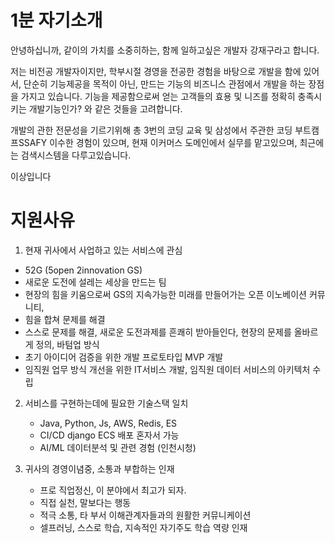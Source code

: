 # 1분 자기소개
안녕하십니까, 같이의 가치를 소중히하는, 함께 일하고싶은 개발자 강재구라고 합니다.

저는 비전공 개발자이지만, 학부시절 경영을 전공한 경험을 바탕으로 개발을 함에 있어서, 단순히 기능제공을 목적이 아닌, 만드는 기능의 비즈니스 관점에서 개발을 하는 장점을 가지고 있습니다.
기능을 제공함으로써 얻는 고객들의 효용 및 니즈를 정확히 충족시키는 개발기능인가? 와 같은 것들을 고려합니다.


개발의 관한 전문성을 기르기위해 총 3번의 코딩 교육 및 삼성에서 주관한 코딩 부트캠프SSAFY 이수한 경험이 있으며, 현재 이커머스 도메인에서 실무를 맡고있으며, 최근에는 검색시스템을 다루고있습니다.

이상입니다


# 지원사유
1. 현재 귀사에서 사업하고 있는 서비스에 관심
  - 52G (5open 2innovation GS)
  - 새로운 도전에 설레는 세상을 만드는 팀
  - 현장의 힘을 키움으로써 GS의 지속가능한 미래를 만들어가는 오픈 이노베이션 커뮤니티, 
  - 힘을 합쳐 문제를 해결
  - 스스로 문제를 해결, 새로운 도전과제를 흔쾌히 받아들인다, 현장의 문제를 올바르게 정의, 바텀업 방식
  - 초기 아이디어 검증을 위한 개발 프로토타입 MVP 개발
  - 임직원 업무 방식 개선을 위한 IT서비스 개발, 임직원 데이터 서비스의 아키텍처 수립

2. 서비스를 구현하는데에 필요한 기술스택 일치
   - Java, Python, Js, AWS, Redis, ES
   - CI/CD django ECS 배포 혼자서 가능
   - AI/ML 데이터분석 및 관련 경험 (인천시청)

3. 귀사의 경영이념중, 소통과 부합하는 인재
   - 프로 직업정신, 이 분야에서 최고가 되자.
   - 직접 실천, 말보다는 행동
   - 적극 소통, 타 부서 이해관계자들과의 원활한 커뮤니케이션
   - 셀프러닝, 스스로 학습, 지속적인 자기주도 학습 역량 인재